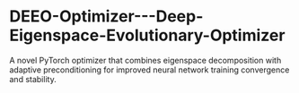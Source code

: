 # DEEO-Optimizer---Deep-Eigenspace-Evolutionary-Optimizer
A novel PyTorch optimizer that combines eigenspace decomposition with adaptive preconditioning for improved neural network training convergence and stability.
